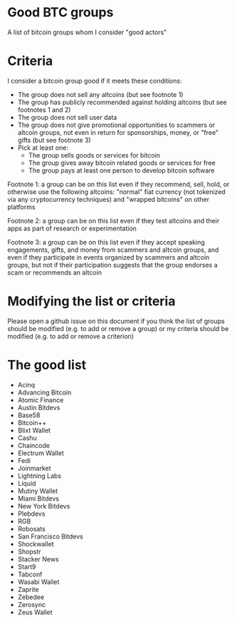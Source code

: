 # Good BTC groups
A list of bitcoin groups whom I consider "good actors"

# Criteria
I consider a bitcoin group good if it meets these conditions:
- The group does not sell any altcoins (but see footnote 1)
- The group has publicly recommended against holding altcoins (but see footnotes 1 and 2)
- The group does not sell user data
- The group does not give promotional opportunities to scammers or altcoin groups, not even in return for sponsorships, money, or "free" gifts (but see footnote 3)
- Pick at least one:
  - The group sells goods or services for bitcoin
  - The group gives away bitcoin related goods or services for free
  - The group pays at least one person to develop bitcoin software

Footnote 1: a group can be on this list even if they recommend, sell, hold, or otherwise use the following altcoins: "normal" fiat currency (not tokenized via any cryptocurrency techniques) and "wrapped bitcoins" on other platforms

Footnote 2: a group can be on this list even if they test altcoins and their apps as part of research or experimentation

Footnote 3: a group can be on this list even if they accept speaking engagements, gifts, and money from scammers and altcoin groups, and even if they participate in events organized by scammers and altcoin groups, but not if their participation suggests that the group endorses a scam or recommends an altcoin

# Modifying the list or criteria

Please open a github issue on this document if you think the list of groups should be modified (e.g. to add or remove a group) or my criteria should be modified (e.g. to add or remove a criterion)

# The good list

- Acinq
- Advancing Bitcoin
- Atomic Finance
- Austin Bitdevs
- Base58
- Bitcoin++
- Blixt Wallet
- Cashu
- Chaincode
- Electrum Wallet
- Fedi
- Joinmarket
- Lightning Labs
- Liquid
- Mutiny Wallet
- Miami Bitdevs
- New York Bitdevs
- Plebdevs
- RGB
- Robosats
- San Francisco Bitdevs
- Shockwallet
- Shopstr
- Stacker News
- Start9
- Tabconf
- Wasabi Wallet
- Zaprite
- Zebedee
- Zerosync
- Zeus Wallet

